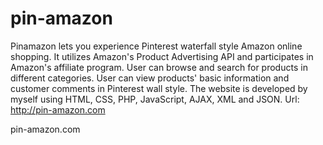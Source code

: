 pin-amazon
=========

Pinamazon lets you experience Pinterest waterfall style Amazon online shopping. It utilizes Amazon's Product Advertising API and participates in Amazon's affiliate program. User can browse and search for products in different categories. User can view products' basic information and customer comments in Pinterest wall style. The website is developed by myself using HTML, CSS, PHP, JavaScript, AJAX, XML and JSON. Url: http://pin-amazon.com

pin-amazon.com
